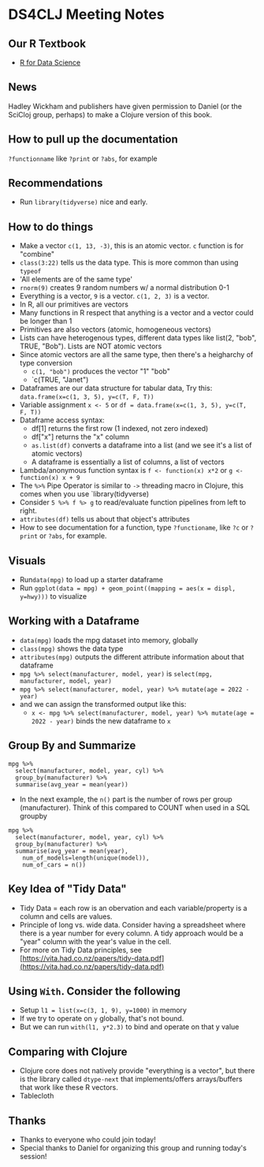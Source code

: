 # DS4CLJ Meeting Notes

## Our R Textbook
- [R for Data Science](https://r4ds.had.co.nz/)

## News
Hadley Wickham and publishers have given permission to Daniel (or the SciCloj group, perhaps) to make a Clojure version of this book.

## How to pull up the documentation
`?functionname` like `?print` or `?abs`, for example

## Recommendations
- Run `library(tidyverse)` nice and early.

## How to do things
- Make a vector `c(1, 13, -3)`, this is an atomic vector. `c` function is for "combine"
- `class(3:22)` tells us the data type. This is more common than using `typeof`
- 'All elements are of the same type'
- `rnorm(9)` creates 9 random numbers w/ a normal distribution 0-1
- Everything is a vector, `9` is a vector. `c(1, 2, 3)` is a vector.
- In R, all our primitives are vectors
- Many functions in R respect that anything is a vector and a vector could be longer than 1
- Primitives are also vectors (atomic, homogeneous vectors)
- Lists can have heterogenous types, different data types like list(2, "bob", TRUE, "Bob"). Lists are NOT atomic vectors
- Since atomic vectors are all the same type, then there's a heigharchy of type conversion
    - `c(1, "bob")` produces the vector "1" "bob"
    - `c(TRUE, "Janet")
- Dataframes are our data structure for tabular data, Try this: `data.frame(x=c(1, 3, 5), y=c(T, F, T))`
- Variable assignment `x <- 5` or `df = data.frame(x=c(1, 3, 5), y=c(T, F, T))`
- Dataframe access syntax:
  - df[1] returns the first row (1 indexed, not zero indexed)
  - df["x"] returns the "x" column
  - `as.list(df)` converts a dataframe into a list (and we see it's a list of atomic vectors)
  - A dataframe is essentially a list of columns, a list of vectors
- Lambda/anonymous function syntax is `f <- function(x) x*2` or `g <- function(x) x + 9`
- The `%>%` Pipe Operator is similar to `->` threading macro in Clojure, this comes when you use `library(tidyverse)
- Consider `5 %>% f %> g` to read/evaluate function pipelines from left to right.
- `attributes(df)` tells us about that object's attributes
- How to see documentation for a function, type `?functioname`, like `?c` or `?print` or `?abs`, for example.

## Visuals
- Run`data(mpg)` to load up a starter dataframe
- Run `ggplot(data = mpg) + geom_point((mapping = aes(x = displ, y=hwy)))` to visualize

##  Working with a Dataframe
- `data(mpg)` loads the mpg dataset into memory, globally
- `class(mpg)` shows the data type
- `attributes(mpg)` outputs the different attribute information about that dataframe
- `mpg %>% select(manufacturer, model, year)` is `select(mpg, manufacturer, model, year)`
- `mpg %>% select(manufacturer, model, year) %>% mutate(age = 2022 - year)`
- and we can assign the transformed output like this:
  - `x <- mpg %>% select(manufacturer, model, year) %>% mutate(age = 2022 - year)` binds the new dataframe to `x`

## Group By and Summarize
```
mpg %>% 
  select(manufacturer, model, year, cyl) %>% 
  group_by(manufacturer) %>%
  summarise(avg_year = mean(year))
```

- In the next example, the `n()` part is the number of rows per group (manufacturer). Think of this compared to COUNT when used in a SQL groupby

```
mpg %>% 
  select(manufacturer, model, year, cyl) %>% 
  group_by(manufacturer) %>%
  summarise(avg_year = mean(year),
    num_of_models=length(unique(model)),
    num_of_cars = n())
```

## Key Idea of "Tidy Data"
- Tidy Data = each row is an obervation and each variable/property is a column and cells are values.
- Principle of long vs. wide data. Consider having a spreadsheet where there is a year number for every column. A tidy approach would be a "year" column with the year's value in the cell.
- For more on Tidy Data principles, see [https://vita.had.co.nz/papers/tidy-data.pdf](https://vita.had.co.nz/papers/tidy-data.pdf)

## Using `With`. Consider the following
- Setup `l1 = list(x=c(3, 1, 9), y=1000)` in memory
- If we try to operate on `y` globally, that's not bound.
- But we can run `with(l1, y*2.3)` to bind and operate on that y value


## Comparing with Clojure
- Clojure core does not natively provide "everything is a vector", but there is the library called `dtype-next` that implements/offers arrays/buffers that work like these R vectors.
- Tablecloth

## Thanks
- Thanks to everyone who could join today!
- Special thanks to Daniel for organizing this group and running today's session!